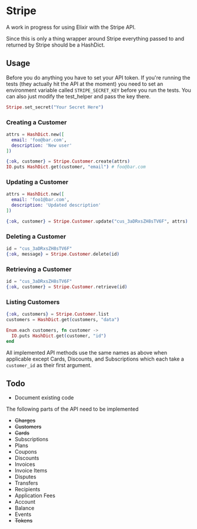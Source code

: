 # Stripe
A work in progress for using Elixir with the Stripe API.

Since this is only a thing wrapper around Stripe everything passed to and returned by
Stripe should be a HashDict.

## Usage
Before you do anything you have to set your API token. If you're running the tests
(they actually hit the API at the moment) you need to set an environment variable called
`STRIPE_SECRET_KEY` before you run the tests. You can also just modify the test_helper and
pass the key there.

```elixir
Stripe.set_secret("Your Secret Here")
```

### Creating a Customer

```elixir
attrs = HashDict.new([
  email: 'foo@bar.com',
  description: 'New user'
])

{:ok, customer} = Stripe.Customer.create(attrs)
IO.puts HashDict.get(customer, "email") # foo@bar.com
```

### Updating a Customer

```elixir
attrs = HashDict.new([
  email: 'foo1@bar.com',
  description: 'Updated description'
])

{:ok, customer} = Stripe.Customer.update("cus_3aDRxsZH8sTV6F", attrs)
```

### Deleting a Customer

```elixir
id = "cus_3aDRxsZH8sTV6F"
{:ok, message} = Stripe.Customer.delete(id)
```

### Retrieving a Customer

```elixir
id = "cus_3aDRxsZH8sTV6F"
{:ok, customer} = Stripe.Customer.retrieve(id)
```

### Listing Customers

```elixir
{:ok, customers} = Stripe.Customer.list
customers = HashDict.get(customers, "data")

Enum.each customers, fn customer ->
  IO.puts HashDict.get(customer, "id")
end
```

All implemented API methods use the same names as above when applicable except
Cards, Discounts, and Subscriptions which each take a `customer_id` as their
first argument.

## Todo

* Document existing code

The following parts of the API need to be implemented

* ~~Charges~~
* ~~Customers~~
* ~~Cards~~
* Subscriptions
* Plans
* Coupons
* Discounts
* Invoices
* Invoice Items
* Disputes
* Transfers
* Recipients
* Application Fees
* Account
* Balance
* Events
* ~~Tokens~~
